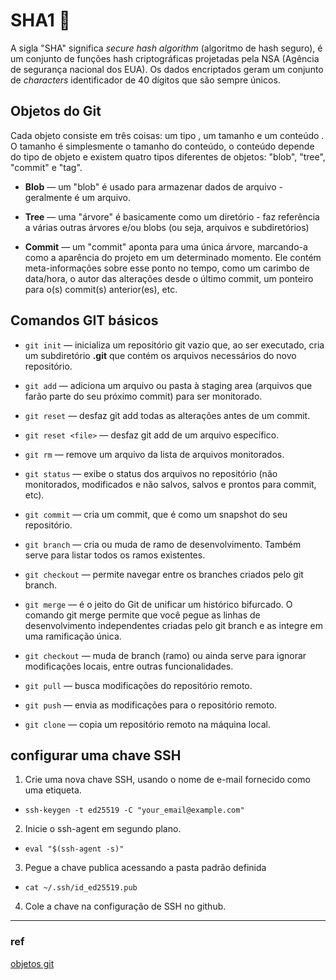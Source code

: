 # SHA1 🌙

A sigla "SHA" significa *secure hash algorithm* (algoritmo de hash seguro), é um conjunto de funções hash criptográficas projetadas pela NSA (Agência de segurança nacional dos EUA). 
Os dados encriptados geram um conjunto de *characters* identificador de 40 dígitos que são sempre únicos.

## Objetos do Git

Cada objeto consiste em três coisas: um tipo , um tamanho e um conteúdo . O tamanho é simplesmente o tamanho do conteúdo, o conteúdo depende do tipo de objeto e existem quatro tipos diferentes de objetos: "blob", "tree", "commit" e "tag".

- **Blob** — um "blob" é usado para armazenar dados de arquivo - geralmente é um arquivo.

- **Tree** — uma "árvore" é basicamente como um diretório - faz referência a várias outras árvores e/ou blobs (ou seja, arquivos e subdiretórios)

- **Commit** — um "commit" aponta para uma única árvore, marcando-a como a aparência do projeto em um determinado momento. Ele contém meta-informações sobre esse ponto no tempo, como um carimbo de data/hora, o autor das alterações desde o último commit, um ponteiro para o(s) commit(s) anterior(es), etc.

## Comandos GIT básicos

* `git init` —  inicializa um repositório git vazio que, ao ser executado, cria um subdiretório **.git** que contém os arquivos necessários do novo repositório.

* `git add` —  adiciona um arquivo ou pasta à staging area (arquivos que farão parte do seu próximo commit) para ser monitorado.

* `git reset` — desfaz git add todas as alterações antes de um commit.

* `git reset <file>` — desfaz git add de um arquivo específico. 

* `git rm` — remove um arquivo da lista de arquivos monitorados.

* `git status` — exibe o status dos arquivos no repositório (não monitorados, modificados e não salvos, salvos e prontos para commit, etc).

* `git commit` — cria um commit, que é como um snapshot do seu repositório.

* `git branch` — cria ou muda de ramo de desenvolvimento. Também serve para listar todos os ramos existentes.

* `git checkout` — permite navegar entre os branches criados pelo git branch.

* `git merge` — é o jeito do Git de unificar um histórico bifurcado. O comando git merge permite que você pegue as linhas de desenvolvimento independentes criadas pelo git branch e as integre em uma ramificação única.

* `git checkout` — muda de branch (ramo) ou ainda serve para ignorar modificações locais, entre outras funcionalidades.

* `git pull` — busca modificações do repositório remoto.

* `git push` — envia as modificações para o repositório remoto.

* `git clone` — copia um repositório remoto na máquina local.

## configurar uma chave SSH

1. Crie uma nova chave SSH, usando o nome de e-mail fornecido como uma etiqueta.
  * `ssh-keygen -t ed25519 -C "your_email@example.com"`

2. Inicie o ssh-agent em segundo plano.
  * `eval "$(ssh-agent -s)"`

3. Pegue a chave publica acessando a pasta padrão definida
  * `cat ~/.ssh/id_ed25519.pub`

4. Cole a chave na configuração de SSH no github.

___
### ref
[objetos git](http://shafiul.github.io/gitbook/1_the_git_object_model.html) 
